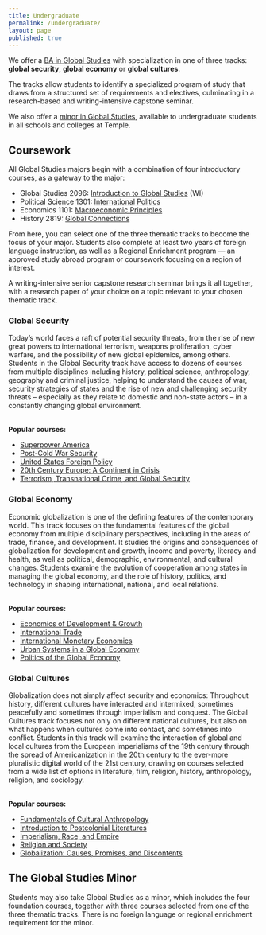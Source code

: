 ```yaml
---
title: Undergraduate
permalink: /undergraduate/
layout: page
published: true
---
```

We offer a [BA in Global Studies](http://bulletin.temple.edu/undergraduate/liberal-arts/global-studies/ba-global-studies/) with specialization in one of three tracks: **global security**, **global economy** or **global cultures**.

The tracks allow students to identify a specialized program of study that draws from a structured set of requirements and electives, culminating in a research-based and writing-intensive capstone seminar.

We also offer a [minor in Global Studies](http://bulletin.temple.edu/undergraduate/liberal-arts/global-studies/minor-global-studies/), available to undergraduate students in all schools and colleges at Temple.

## Coursework

All Global Studies majors begin with a combination of four introductory courses, as a gateway to the major:

- Global Studies 2096: [Introduction to Global Studies](http://bulletin.temple.edu/search/?search=GBST+2096 "Introduction to Global Studies") (WI)
- Political Science 1301: [International Politics](http://bulletin.temple.edu/search/?search=POLS+1301 "International Politics")
- Economics 1101: [Macroeconomic Principles](http://bulletin.temple.edu/search/?search=ECON+1101 "Macroeconomic Principles")
- History 2819: [Global Connections](http://bulletin.temple.edu/search/?search=HIST+2819 "Global Connections")

From here, you can select one of the three thematic tracks to become the focus of your major. Students also complete at least two years of foreign language instruction, as well as a Regional Enrichment program — an approved study abroad program or coursework focusing on a region of interest.

A writing-intensive senior capstone research seminar brings it all together, with a research paper of your choice on a topic relevant to your chosen thematic track.


<div class="row">
<div class="col m12 l8">
  <h3>Global Security</h3>
  <p>
    Today’s world faces a raft of potential security threats, from the rise of new great powers to international terrorism, weapons proliferation, cyber warfare, and the possibility of new global epidemics, among others. Students in the Global Security track have access to dozens of courses from multiple disciplines including history, political science, anthropology, geography and criminal justice, helping to understand the causes of war, security strategies of states and the rise of new and challenging security threats – especially as they relate to domestic and non-state actors – in a constantly changing global environment.
  </p>
</div>
<div class="col m12 l4"><br>
  <div class="course-box">
    <b>Popular courses:</b>
    <ul>
    <li><a href="http://bulletin.temple.edu/search/?search=HIST+3229" title="Superpower America">Superpower America</a></li>
    <li><a href="http://bulletin.temple.edu/search/?search=POLS+2311" title="Post-Cold War Security">Post-Cold War Security</a></li>
    <li><a href="http://bulletin.temple.edu/search/?search=POLS+2341" title="United States Foreign Policy">United States Foreign Policy</a></li>
    <li><a href="http://bulletin.temple.edu/search/?search=HIST+2304" title="20th Century Europe: A Continent in Crisis">20th Century Europe: A Continent in Crisis</a></li>
    <li><a href="http://bulletin.temple.edu/search/?search=CJ+3405" title="Terrorism, Transnational Crime, and Global Security">Terrorism, Transnational Crime, and Global Security</a></li>
    </ul>
    </div>
</div>
</div>

<div class="row">
<div class="col m12 l8">
  <h3>Global Economy</h3>
  <p>
    Economic globalization is one of the defining features of the contemporary world. This track focuses on the fundamental features of the global economy from multiple disciplinary perspectives, including in the areas of trade, finance, and development. It studies the origins and consequences of globalization for development and growth, income and poverty, literacy and health, as well as political, demographic, environmental, and cultural changes. Students examine the evolution of cooperation among states in managing the global economy, and the role of history, politics, and technology in shaping international, national, and local relations.
  </p>
</div>
<div class="col m12 l4"><br>
  <div class="course-box">
  <b>Popular courses:</b>
  <ul>
    <li><a href="http://bulletin.temple.edu/search/?search=ECON+3547+" title="Economics of Development &amp; Growth">Economics of Development &amp; Growth</a></li>
    <li><a href="http://bulletin.temple.edu/search/?search=ECON+3563" title="International Trade">International Trade</a></li>
    <li><a href="http://bulletin.temple.edu/search/?search=ECON+3564" title="International Monetary Economics">International Monetary Economics</a></li>
    <li><a href="http://bulletin.temple.edu/search/?search=GUS+2032" title="Urban Systems in a Global Economy">Urban Systems in a Global Economy</a></li>
    <li><a href="http://bulletin.temple.edu/search/?search=POLS+2321" title="Politics of the Global Economy">Politics of the Global Economy</a>
  </li>
  </ul>
  </div>
</div>
</div>


<div class="row">
<div class="col m12 l8">
  <h3>Global Cultures</h3>
  <p>
    Globalization does not simply affect security and economics: Throughout history, different cultures have interacted and intermixed, sometimes peacefully and sometimes through imperialism and conquest. The Global Cultures track focuses not only on different national cultures, but also on what happens when cultures come into contact, and sometimes into conflict. Students in this track will examine the interaction of global and local cultures from the European imperialisms of the 19th century through the spread of Americanization in the 20th century to the ever-more pluralistic digital world of the 21st century, drawing on courses selected from a wide list of options in literature, film, religion, history, anthropology, religion, and sociology.
  </p>
</div>
<div class="col m12 l4"><br>
  <div class="course-box">
  <b>Popular courses:</b>
  <ul>
    <li><a href="http://bulletin.temple.edu/search/?search=ANTH+2396" title="Fundamentals of Cultural Anthropology">Fundamentals of Cultural Anthropology</a></li>
    <li><a href="http://bulletin.temple.edu/search/?search=ENG+2601" title="Introduction to Postcolonial Literatures">Introduction to Postcolonial Literatures</a></li>
    <li><a href="http://bulletin.temple.edu/search/?search=HIST+2702" title="Imperialism, Race, and Empire">Imperialism, Race, and Empire</a></li>
    <li><a href="http://bulletin.temple.edu/search/?search=REL+1001" title="Religion and Society">Religion and Society</a></li>
    <li><a href="http://bulletin.temple.edu/search/?search=SOC+3219" title="Globalization: Causes, Promises, and Discontents">Globalization: Causes, Promises, and Discontents</a></li>
  </ul>
  </div>
</div>
</div>


## The Global Studies Minor

Students may also take Global Studies as a minor, which includes the four foundation courses, together with three courses selected from one of the three thematic tracks. There is no foreign language or regional enrichment requirement for the minor.
